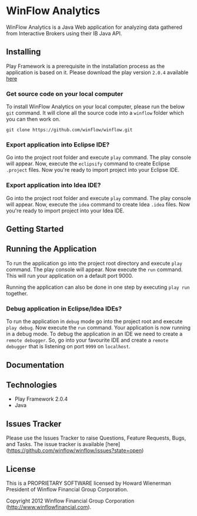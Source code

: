# WinFlow Analytics
WinFlow Analytics is a Java Web application for analyzing data gathered from Interactive Brokers using their IB Java API.

## Installing
Play Framework is a prerequisite in the installation process as the application is based on it. Please download the
play version ```2.0.4``` available [here](http://www.playframework.org/)

### Get source code on your local computer
To install WinFlow Analytics on your local computer, please run the below ```git``` command. It will clone all the
source code into a ```winflow``` folder which you can then work on.

```git clone https://github.com/winflow/winflow.git```

### Export application into Eclipse IDE?
Go into the project root folder and execute ```play``` command. The play console will appear. Now, execute the
```eclipsify``` command to create Eclipse ```.project``` files. Now you're ready to import project into your
Eclipse IDE.

### Export application into Idea IDE?
Go into the project root folder and execute ```play``` command. The play console will appear. Now, execute the
```idea``` command to create Idea ```.idea``` files. Now you're ready to import project into your Idea IDE.

## Getting Started

## Running the Application
To run the application go into the project root directory and execute ```play``` command. The play console will appear.
Now execute the ```run``` command. This will run your application on a default port 9000.

Running the application can also be done in one step by executing ```play run``` together.

### Debug application in Eclipse/Idea IDEs?
To run the application in ```debug``` mode go into the project root and execute ```play debug```. Now execute the
```run``` command. Your application is now running in a debug mode. To debug the application in an IDE we need
to create a ```remote debugger```. So, go into your favourite IDE and create a ```remote debugger``` that is listening
on port ```9999``` on ```localhost```.

## Documentation

## Technologies
* Play Framework 2.0.4
* Java

## Issues Tracker
Please use the Issues Tracker to raise Questions, Feature Requests, Bugs, and Tasks. The issue tracker is available [here]
(https://github.com/winflow/winflow/issues?state=open)

## License

This is a PROPRIETARY SOFTWARE licensed by Howard Wienerman President of Winflow Financial Group Corporation.

Copyright 2012 Winflow Financial Group Corporation (http://www.winflowfinancial.com).
